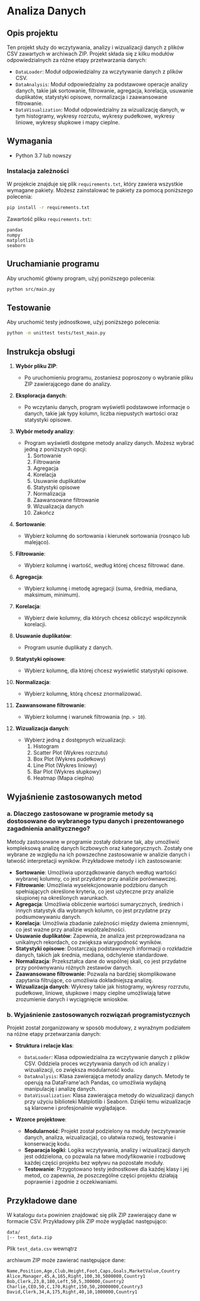 # Analiza Danych

## Opis projektu

Ten projekt służy do wczytywania, analizy i wizualizacji danych z plików CSV zawartych w archiwach ZIP. Projekt składa się z kilku modułów odpowiedzialnych za różne etapy przetwarzania danych:

- `DataLoader`: Moduł odpowiedzialny za wczytywanie danych z plików CSV.
- `DataAnalysis`: Moduł odpowiedzialny za podstawowe operacje analizy danych, takie jak sortowanie, filtrowanie, agregacja, korelacja, usuwanie duplikatów, statystyki opisowe, normalizacja i zaawansowane filtrowanie.
- `DataVisualization`: Moduł odpowiedzialny za wizualizację danych, w tym histogramy, wykresy rozrzutu, wykresy pudełkowe, wykresy liniowe, wykresy słupkowe i mapy cieplne.

## Wymagania

- Python 3.7 lub nowszy

### Instalacja zależności

W projekcie znajduje się plik `requirements.txt`, który zawiera wszystkie wymagane pakiety. Możesz zainstalować te pakiety za pomocą poniższego polecenia:

```bash
pip install -r requirements.txt
```

Zawartość pliku `requirements.txt`:

```
pandas
numpy
matplotlib
seaborn
```

## Uruchamianie programu

Aby uruchomić główny program, użyj poniższego polecenia:

```bash
python src/main.py
```

## Testowanie

Aby uruchomić testy jednostkowe, użyj poniższego polecenia:

```bash
python -m unittest tests/test_main.py
```

## Instrukcja obsługi

1. **Wybór pliku ZIP**:

   - Po uruchomieniu programu, zostaniesz poproszony o wybranie pliku ZIP zawierającego dane do analizy.

2. **Eksploracja danych**:

   - Po wczytaniu danych, program wyświetli podstawowe informacje o danych, takie jak typy kolumn, liczba niepustych wartości oraz statystyki opisowe.

3. **Wybór metody analizy**:

   - Program wyświetli dostępne metody analizy danych. Możesz wybrać jedną z poniższych opcji:
     1. Sortowanie
     2. Filtrowanie
     3. Agregacja
     4. Korelacja
     5. Usuwanie duplikatów
     6. Statystyki opisowe
     7. Normalizacja
     8. Zaawansowane filtrowanie
     9. Wizualizacja danych
     10. Zakończ

4. **Sortowanie**:

   - Wybierz kolumnę do sortowania i kierunek sortowania (rosnąco lub malejąco).

5. **Filtrowanie**:

   - Wybierz kolumnę i wartość, według której chcesz filtrować dane.

6. **Agregacja**:

   - Wybierz kolumnę i metodę agregacji (suma, średnia, mediana, maksimum, minimum).

7. **Korelacja**:

   - Wybierz dwie kolumny, dla których chcesz obliczyć współczynnik korelacji.

8. **Usuwanie duplikatów**:

   - Program usunie duplikaty z danych.

9. **Statystyki opisowe**:

   - Wybierz kolumnę, dla której chcesz wyświetlić statystyki opisowe.

10. **Normalizacja**:

    - Wybierz kolumnę, którą chcesz znormalizować.

11. **Zaawansowane filtrowanie**:

    - Wybierz kolumnę i warunek filtrowania (np. `> 10`).

12. **Wizualizacja danych**:
    - Wybierz jedną z dostępnych wizualizacji:
      1. Histogram
      2. Scatter Plot (Wykres rozrzutu)
      3. Box Plot (Wykres pudełkowy)
      4. Line Plot (Wykres liniowy)
      5. Bar Plot (Wykres słupkowy)
      6. Heatmap (Mapa cieplna)

## Wyjaśnienie zastosowanych metod

### a. Dlaczego zastosowane w programie metody są dostosowane do wybranego typu danych i prezentowanego zagadnienia analitycznego?

Metody zastosowane w programie zostały dobrane tak, aby umożliwić kompleksową analizę danych liczbowych oraz kategorycznych. Zostały one wybrane ze względu na ich powszechne zastosowanie w analizie danych i łatwość interpretacji wyników. Przykładowe metody i ich zastosowanie:

- **Sortowanie**: Umożliwia uporządkowanie danych według wartości wybranej kolumny, co jest przydatne przy analizie porównawczej.
- **Filtrowanie**: Umożliwia wyselekcjonowanie podzbioru danych spełniających określone kryteria, co jest użyteczne przy analizie skupionej na określonych warunkach.
- **Agregacja**: Umożliwia obliczenie wartości sumarycznych, średnich i innych statystyk dla wybranych kolumn, co jest przydatne przy podsumowywaniu danych.
- **Korelacja**: Umożliwia zbadanie zależności między dwiema zmiennymi, co jest ważne przy analizie współzależności.
- **Usuwanie duplikatów**: Zapewnia, że analiza jest przeprowadzana na unikalnych rekordach, co zwiększa wiarygodność wyników.
- **Statystyki opisowe**: Dostarczają podstawowych informacji o rozkładzie danych, takich jak średnia, mediana, odchylenie standardowe.
- **Normalizacja**: Przekształca dane do wspólnej skali, co jest przydatne przy porównywaniu różnych zestawów danych.
- **Zaawansowane filtrowanie**: Pozwala na bardziej skomplikowane zapytania filtrujące, co umożliwia dokładniejszą analizę.
- **Wizualizacja danych**: Wykresy takie jak histogramy, wykresy rozrzutu, pudełkowe, liniowe, słupkowe i mapy cieplne umożliwiają łatwe zrozumienie danych i wyciągnięcie wniosków.

### b. Wyjaśnienie zastosowanych rozwiązań programistycznych

Projekt został zorganizowany w sposób modułowy, z wyraźnym podziałem na różne etapy przetwarzania danych:

- **Struktura i relacje klas**:

  - `DataLoader`: Klasa odpowiedzialna za wczytywanie danych z plików CSV. Oddziela proces wczytywania danych od ich analizy i wizualizacji, co zwiększa modularność kodu.
  - `DataAnalysis`: Klasa zawierająca metody analizy danych. Metody te operują na DataFrame'ach Pandas, co umożliwia wydajną manipulację i analizę danych.
  - `DataVisualization`: Klasa zawierająca metody do wizualizacji danych przy użyciu biblioteki Matplotlib i Seaborn. Dzięki temu wizualizacje są klarowne i profesjonalnie wyglądające.

- **Wzorce projektowe**:
  - **Modularność**: Projekt został podzielony na moduły (wczytywanie danych, analiza, wizualizacja), co ułatwia rozwój, testowanie i konserwację kodu.
  - **Separacja logiki**: Logika wczytywania, analizy i wizualizacji danych jest oddzielona, co pozwala na łatwe modyfikowanie i rozbudowę każdej części projektu bez wpływu na pozostałe moduły.
  - **Testowanie**: Przygotowano testy jednostkowe dla każdej klasy i jej metod, co zapewnia, że poszczególne części projektu działają poprawnie i zgodnie z oczekiwaniami.

## Przykładowe dane

W katalogu `data` powinien znajdować się plik ZIP zawierający dane w formacie CSV. Przykładowy plik ZIP może wyglądać następująco:

```
data/
|-- test_data.zip
```

Plik `test_data.csv` wewnątrz

archiwum ZIP może zawierać następujące dane:

```
Name,Position,Age,Club,Height,Foot,Caps,Goals,MarketValue,Country
Alice,Manager,45,A,165,Right,100,30,5000000,Country1
Bob,Clerk,23,B,180,Left,50,5,300000,Country2
Charlie,CEO,50,C,170,Right,150,50,20000000,Country3
David,Clerk,34,A,175,Right,40,10,1000000,Country1
```
